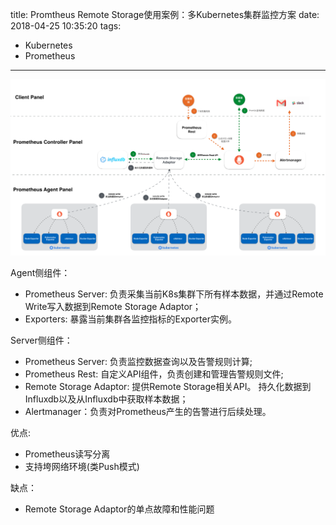 title: Promtheus Remote Storage使用案例：多Kubernetes集群监控方案
date: 2018-04-25 10:35:20
tags:
- Kubernetes
- Prometheus
---

![/images/mutil-k8s-cluster.png](/images/mutil-k8s-cluster.png)

<!-- more -->

Agent侧组件：

* Prometheus Server: 负责采集当前K8s集群下所有样本数据，并通过Remote Write写入数据到Remote Storage Adaptor；
* Exporters: 暴露当前集群各监控指标的Exporter实例。

Server侧组件：

* Prometheus Server: 负责监控数据查询以及告警规则计算;
* Prometheus Rest: 自定义API组件，负责创建和管理告警规则文件;
* Remote Storage Adaptor: 提供Remote Storage相关API。 持久化数据到Influxdb以及从Influxdb中获取样本数据；
* Alertmanager：负责对Prometheus产生的告警进行后续处理。

优点:

* Prometheus读写分离
* 支持垮网络环境(类Push模式)

缺点：

* Remote Storage Adaptor的单点故障和性能问题